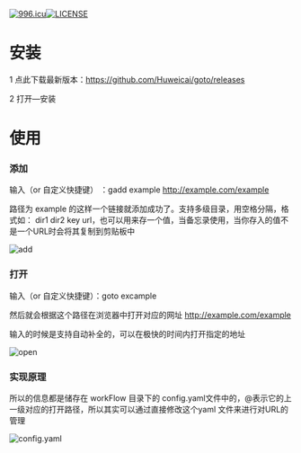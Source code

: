 [![996.icu](https://img.shields.io/badge/link-996.icu-red.svg)](https://996.icu)[![LICENSE](https://img.shields.io/badge/license-Anti%20996-blue.svg)](https://github.com/996icu/996.ICU/blob/master/LICENSE)

# 安装

1 点此下载最新版本：https://github.com/Huweicai/goto/releases

2 打开—安装

# 使用

### 添加

输入（or 自定义快捷键） ：gadd example  http://example.com/example

路径为 example 的这样一个链接就添加成功了。支持多级目录，用空格分隔，格式如： dir1 dir2 key url，也可以用来存一个值，当备忘录使用，当你存入的值不是一个URL时会将其复制到剪贴板中

![add](https://anonymous-1253692322.cos.ap-beijing.myqcloud.com/github/goto/goto_add_example.png)

### 打开

输入（or 自定义快捷键）：goto excample

然后就会根据这个路径在浏览器中打开对应的网址 http://example.com/example

输入的时候是支持自动补全的，可以在极快的时间内打开指定的地址

![open](https://anonymous-1253692322.cos.ap-beijing.myqcloud.com/github/goto/goto_open_example.png)

### 实现原理

所以的信息都是储存在 workFlow 目录下的 config.yaml文件中的，@表示它的上一级对应的打开路径，所以其实可以通过直接修改这个yaml 文件来进行对URL的管理

![config.yaml]( https://anonymous-1253692322.cos.ap-beijing.myqcloud.com/github/goto/goto_data.png)
